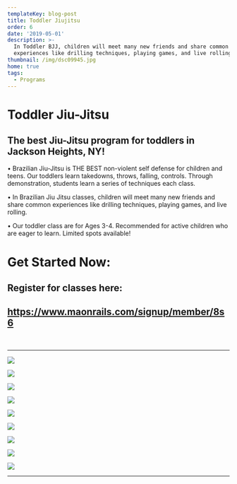 ```yaml
---
templateKey: blog-post
title: Toddler Jiujitsu
order: 6
date: '2019-05-01'
description: >-
  In Toddler BJJ, children will meet many new friends and share common
  experiences like drilling techniques, playing games, and live rolling
thumbnail: /img/dsc09945.jpg
home: true
tags:
  - Programs
---
```

# Toddler Jiu-Jitsu

## The best Jiu-Jitsu program for toddlers in Jackson Heights, NY!

• Brazilian Jiu-Jitsu is THE BEST non-violent self defense for children and teens. Our toddlers learn takedowns, throws, falling, controls. Through demonstration, students learn a series of techniques each class.

• In Brazilian Jiu Jitsu classes, children will meet many new friends and share common experiences like drilling techniques, playing games, and live rolling.

• Our toddler class are for Ages 3-4. Recommended for active children who are eager to learn. Limited spots available!

# Get Started Now:

## Register for classes here:

## <https://www.maonrails.com/signup/member/8s6>

<br>

- - -

![](/img/dsc05661.jpg)

![](/img/dsc09836.jpg)

![](/img/dsc05765.jpg)

![](/img/dsc08341.jpg)

![](/img/dsc00210.jpg)

![](/img/dsc05769.jpg)

![](/img/dsc09851.jpg)

![](/img/dsc09886.jpg)

![](/img/dsc08387.jpg)

- - -
